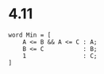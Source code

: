 # 4.11

```HCL
word Min = [
    A <= B && A <= C : A;
    B <= C           : B;
    1                : C;
]
```
